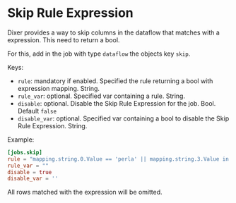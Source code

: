 # Skip Rule Expression

Dixer provides a way to skip columns in the dataflow that matches with a expression. This need to return a bool.

For this, add in the job with type `dataflow` the objects key `skip`.

Keys:

- `rule`: mandatory if enabled. Specified the rule returning a bool with expression mapping. String.
- `rule_var`: optional. Specified var containing a rule. String.
- `disable`: optional. Disable the Skip Rule Expression for the job. Bool. Default `false`
- `disable_var`: optional. Specified var containing a bool to disable the Skip Rule Expression. String.

Example:

```toml
[jobs.skip]
rule = "mapping.string.0.Value == 'perla' || mapping.string.3.Value in ['peña','smith']"
rule_var = ""
disable = true
disable_var = ''
```

All rows matched with the expression will be omitted.